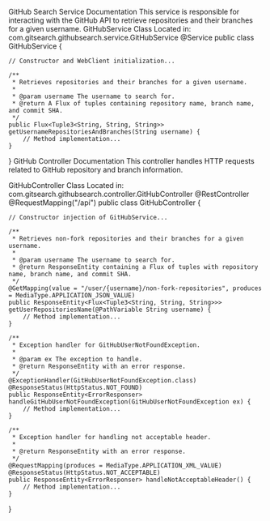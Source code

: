 GitHub Search Service Documentation
This service is responsible for interacting with the GitHub API to retrieve repositories and their branches for a given username.
GitHubService Class
Located in: com.gitsearch.githubsearch.service.GitHubService
@Service
public class GitHubService {

    // Constructor and WebClient initialization...

    /**
     * Retrieves repositories and their branches for a given username.
     *
     * @param username The username to search for.
     * @return A Flux of tuples containing repository name, branch name, and commit SHA.
     */
    public Flux<Tuple3<String, String, String>> getUsernameRepositoriesAndBranches(String username) {
        // Method implementation...
    }
}
GitHub Controller Documentation
This controller handles HTTP requests related to GitHub repository and branch information.

GitHubController Class
Located in: com.gitsearch.githubsearch.controller.GitHubController
@RestController
@RequestMapping("/api")
public class GitHubController {

    // Constructor injection of GitHubService...

    /**
     * Retrieves non-fork repositories and their branches for a given username.
     *
     * @param username The username to search for.
     * @return ResponseEntity containing a Flux of tuples with repository name, branch name, and commit SHA.
     */
    @GetMapping(value = "/user/{username}/non-fork-repositories", produces = MediaType.APPLICATION_JSON_VALUE)
    public ResponseEntity<Flux<Tuple3<String, String, String>>> getUserRepositoriesName(@PathVariable String username) {
        // Method implementation...
    }

    /**
     * Exception handler for GitHubUserNotFoundException.
     *
     * @param ex The exception to handle.
     * @return ResponseEntity with an error response.
     */
    @ExceptionHandler(GitHubUserNotFoundException.class)
    @ResponseStatus(HttpStatus.NOT_FOUND)
    public ResponseEntity<ErrorResponser> handleGitHubUserNotFoundException(GitHubUserNotFoundException ex) {
        // Method implementation...
    }

    /**
     * Exception handler for handling not acceptable header.
     *
     * @return ResponseEntity with an error response.
     */
    @RequestMapping(produces = MediaType.APPLICATION_XML_VALUE)
    @ResponseStatus(HttpStatus.NOT_ACCEPTABLE)
    public ResponseEntity<ErrorResponser> handleNotAcceptableHeader() {
        // Method implementation...
    }
}
